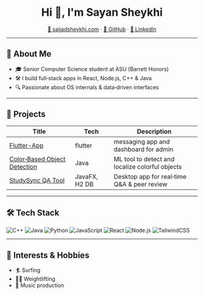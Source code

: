 <!--–––– Profile Header ––––-->
<h1 align="center">Hi 👋, I'm Sayan Sheykhi</h1>
<p align="center">
  <a href="https://sajjadsheykhi.com">🔗 sajjadsheykhi.com</a> ·
  <a href="https://github.com/sayansheykhi">🐙 GitHub</a> ·
  <a href="https://www.linkedin.com/in/sajjad-sheykhi-a024b7211/">🔗 LinkedIn</a>
</p>

---

## 🚀 About Me
- 🎓 Senior Computer Science student at ASU (Barrett Honors)  
- 🛠️ I build full‑stack apps in React, Node.js, C++ & Java  
- 🔍 Passionate about OS internals & data‑driven interfaces  

---

## 💼 Projects
| Title                                       | Tech        | Description                                    |
|---------------------------------------------|-------------|------------------------------------------------|
| [Flutter-App]([https://sajjadsheykhi.com](https://github.com/Sayansheykhi/flutter_messaging_assessment/tree/main)) | flutter   | messaging app and dashboard for admin
| [Color‑Based Object Detection](https://github.com/sayansheykhi/color-based_object_detection) | Java        | ML tool to detect and localize colorful objects |
| [StudySync QA Tool](https://github.com/sayansheykhi/StudySync-Real-time-QA-Peer-Feedback-Tool) | JavaFX, H2 DB         | Desktop app for real‑time Q&A & peer review     |

---

## 🛠️ Tech Stack
![C++](https://img.shields.io/badge/C++-00599C?logo=c%2B%2B&logoColor=white)
![Java](https://img.shields.io/badge/Java-007396?logo=java&logoColor=white)
![Python](https://img.shields.io/badge/Python-3776AB?logo=python&logoColor=white)
![JavaScript](https://img.shields.io/badge/JS-F7DF1E?logo=javascript&logoColor=black)
![React](https://img.shields.io/badge/React-20232A?logo=react&logoColor=61DAFB)
![Node.js](https://img.shields.io/badge/Node.js-339933?logo=nodedotjs&logoColor=white)
![TailwindCSS](https://img.shields.io/badge/TailwindCSS-38B2AC?logo=tailwind-css&logoColor=white)

---

## 🎯 Interests & Hobbies
- 🏄 Surfing  
- 🏋️‍♂️ Weightlifting  
- 🎸 Music production  
